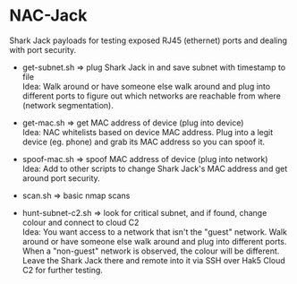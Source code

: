 # NAC-Jack
Shark Jack payloads for testing exposed RJ45 (ethernet) ports and dealing with port security.

- get-subnet.sh ⇒ plug Shark Jack in and save subnet with timestamp to file  
Idea: Walk around or have someone else walk around and plug into different ports to figure out which networks are reachable from where (network segmentation).

- get-mac.sh ⇒ get MAC address of device (plug into device)  
Idea: NAC whitelists based on device MAC address. Plug into a legit device (eg. phone) and grab its MAC address so you can spoof it.
- spoof-mac.sh ⇒ spoof MAC address of device (plug into network)  
Idea: Add to other scripts to change Shark Jack's MAC address and get around port security.

- scan.sh ⇒ basic nmap scans  
- hunt-subnet-c2.sh ⇒ look for critical subnet, and if found, change colour and connect to cloud C2  
Idea: You want access to a network that isn't the "guest" network. Walk around or have someone else walk around and plug into different ports. When a "non-guest" network is observed, the colour will be different. Leave the Shark Jack there and remote into it via SSH over Hak5 Cloud C2 for further testing.
